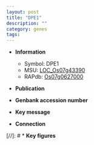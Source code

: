 ```yaml
---
layout: post
title: "DPE1"
description: ""
category: genes
tags: 
---
```


* **Information**  
    + Symbol: DPE1  
    + MSU: [LOC_Os07g43390](http://rice.uga.edu/cgi-bin/ORF_infopage.cgi?orf=LOC_Os07g43390)  
    + RAPdb: [Os07g0627000](http://rapdb.dna.affrc.go.jp/viewer/gbrowse_details/irgsp1?name=Os07g0627000)  

* **Publication**  

* **Genbank accession number**  

* **Key message**  

* **Connection**  

[//]: # * **Key figures**  


